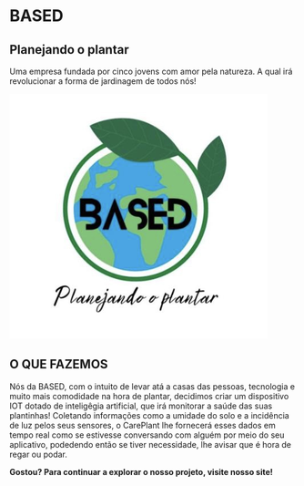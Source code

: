 # BASED 
## Planejando o plantar

Uma empresa fundada por cinco jovens com amor pela natureza. 
A qual irá revolucionar a forma de jardinagem de todos nós!

![](https://github.com/Quinteto-Fantastico-2RB/Site_base_grupo/blob/main/LOGO.jpg)

## **O QUE FAZEMOS** 

Nós da BASED, com o intuito de levar atá a casas das pessoas, tecnologia e muito mais comodidade na hora de plantar, decidimos criar um dispositivo IOT dotado de inteligêgia artificial, que irá monitorar a saúde das suas plantinhas! Coletando informações como a umidade do solo e a incidência de luz pelos seus sensores, o CarePlant lhe fornecerá esses dados em tempo real como se estivesse conversando com alguém por meio do seu aplicativo, podedendo então se tiver necessidade, lhe avisar que é hora de regar ou podar.

**Gostou? Para continuar a explorar o nosso projeto, visite nosso site!**
